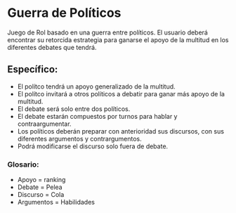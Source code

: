 # Guerra de Políticos
Juego de Rol basado en una guerra entre políticos. El usuario deberá encontrar su retorcida estrategia para ganarse el apoyo de la multitud en los diferentes debates que tendrá.

## Específico:
- El polítco tendrá un apoyo generalizado de la multitud.
- El polítco invitará a otros políticos a debatir para ganar más apoyo de la multitud.
- El debate será solo entre dos políticos.
- El debate estarán compuestos por turnos para hablar y contraargumentar.
- Los políticos deberán preparar con anterioridad sus discursos, con sus diferentes argumentos y contrargumentos.
- Podrá modificarse el discurso solo fuera de debate.

### Glosario:
- Apoyo = ranking
- Debate = Pelea
- Discurso = Cola
- Argumentos = Habilidades
